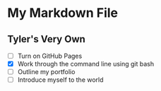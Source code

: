 # My Markdown File 
## Tyler's Very Own


- [ ] Turn on GitHub Pages
- [X] Work through the command line using git bash
- [ ] Outline my portfolio
- [ ] Introduce myself to the world
